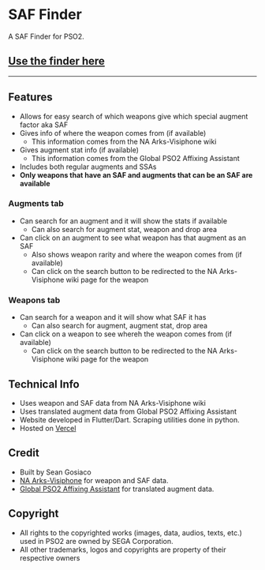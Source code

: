 # SAF Finder
A SAF Finder for PSO2.
## [Use the finder here](https://saffinder.ml)
---
## Features
- Allows for easy search of which weapons give which special augment factor aka SAF
- Gives info of where the weapon comes from (if available)
    - This information comes from the NA Arks-Visiphone wiki
- Gives augment stat info (if available)
    - This information comes from the Global PSO2 Affixing Assistant
- Includes both regular augments and SSAs
- **Only weapons that have an SAF and augments that can be an SAF are available**

### Augments tab
- Can search for an augment and it will show the stats if available
    - Can also search for augment stat, weapon and drop area
- Can click on an augment to see what weapon has that augment as an SAF
    - Also shows weapon rarity and where the weapon comes from (if available)
    - Can click on the search button to be redirected to the NA Arks-Visiphone wiki page for the weapon

### Weapons tab
- Can search for a weapon and it will show what SAF it has
    - Can also search for augment, augment stat, drop area
- Can click on a weapon to see whereh the weapon comes from (if available)
    - Can click on the search button to be redirected to the NA Arks-Visiphone wiki page for the weapon

## Technical Info
- Uses weapon and SAF data from NA Arks-Visiphone wiki
- Uses translated augment data from Global PSO2 Affixing Assistant
- Website developed in Flutter/Dart. Scraping utilities done in python.
- Hosted on [Vercel](https://vercel.com)

## Credit
- Built by Sean Gosiaco
- [NA Arks-Visiphone](http://pso2na.arks-visiphone.com/) for weapon and SAF data.
- [Global PSO2 Affixing Assistant](https://github.com/CorVous/PSO2AffixingAssistant) for translated augment data.

## Copyright
- All rights to the copyrighted works (images, data, audios, texts, etc.) used in PSO2 are owned by SEGA Corporation.
- All other trademarks, logos and copyrights are property of their respective owners
